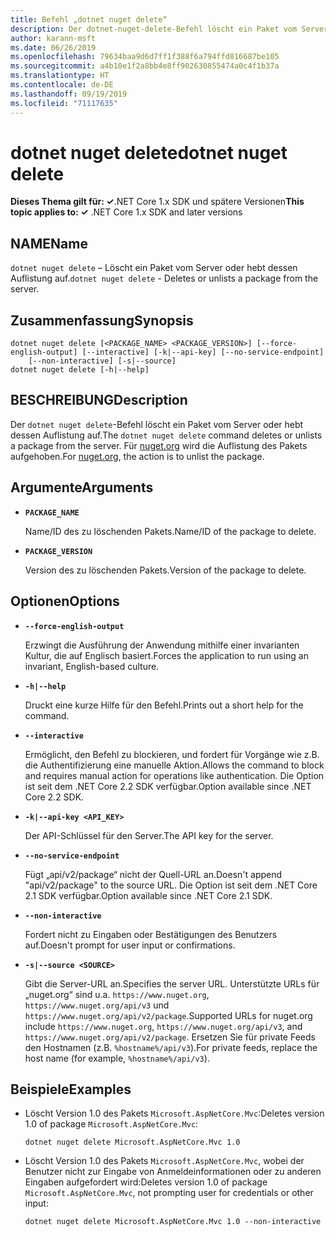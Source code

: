 ```yaml
---
title: Befehl „dotnet nuget delete“
description: Der dotnet-nuget-delete-Befehl löscht ein Paket vom Server oder hebt dessen Auflistung auf.
author: karann-msft
ms.date: 06/26/2019
ms.openlocfilehash: 79634baa9d6d7ff1f388f6a794ffd816687be105
ms.sourcegitcommit: a4b10e1f2a8bb4e8ff902630855474a0c4f1b37a
ms.translationtype: HT
ms.contentlocale: de-DE
ms.lasthandoff: 09/19/2019
ms.locfileid: "71117635"
---
```

# <a name="dotnet-nuget-delete"></a><span data-ttu-id="ea7f8-103">dotnet nuget delete</span><span class="sxs-lookup"><span data-stu-id="ea7f8-103">dotnet nuget delete</span></span>

<span data-ttu-id="ea7f8-104">**Dieses Thema gilt für: ✓**.NET Core 1.x SDK und spätere Versionen</span><span class="sxs-lookup"><span data-stu-id="ea7f8-104">**This topic applies to: ✓** .NET Core 1.x SDK and later versions</span></span>

<!-- todo: uncomment when all CLI commands are reviewed
[!INCLUDE [topic-appliesto-net-core-all](../../../includes/topic-appliesto-net-core-all.md)]
-->

## <a name="name"></a><span data-ttu-id="ea7f8-105">NAME</span><span class="sxs-lookup"><span data-stu-id="ea7f8-105">Name</span></span>

<span data-ttu-id="ea7f8-106">`dotnet nuget delete` – Löscht ein Paket vom Server oder hebt dessen Auflistung auf.</span><span class="sxs-lookup"><span data-stu-id="ea7f8-106">`dotnet nuget delete` - Deletes or unlists a package from the server.</span></span>

## <a name="synopsis"></a><span data-ttu-id="ea7f8-107">Zusammenfassung</span><span class="sxs-lookup"><span data-stu-id="ea7f8-107">Synopsis</span></span>

```dotnetcli
dotnet nuget delete [<PACKAGE_NAME> <PACKAGE_VERSION>] [--force-english-output] [--interactive] [-k|--api-key] [--no-service-endpoint]
    [--non-interactive] [-s|--source]
dotnet nuget delete [-h|--help]
```

## <a name="description"></a><span data-ttu-id="ea7f8-108">BESCHREIBUNG</span><span class="sxs-lookup"><span data-stu-id="ea7f8-108">Description</span></span>

<span data-ttu-id="ea7f8-109">Der `dotnet nuget delete`-Befehl löscht ein Paket vom Server oder hebt dessen Auflistung auf.</span><span class="sxs-lookup"><span data-stu-id="ea7f8-109">The `dotnet nuget delete` command deletes or unlists a package from the server.</span></span> <span data-ttu-id="ea7f8-110">Für [nuget.org](https://www.nuget.org/) wird die Auflistung des Pakets aufgehoben.</span><span class="sxs-lookup"><span data-stu-id="ea7f8-110">For [nuget.org](https://www.nuget.org/), the action is to unlist the package.</span></span>

## <a name="arguments"></a><span data-ttu-id="ea7f8-111">Argumente</span><span class="sxs-lookup"><span data-stu-id="ea7f8-111">Arguments</span></span>

* **`PACKAGE_NAME`**

  <span data-ttu-id="ea7f8-112">Name/ID des zu löschenden Pakets.</span><span class="sxs-lookup"><span data-stu-id="ea7f8-112">Name/ID of the package to delete.</span></span>

* **`PACKAGE_VERSION`**

  <span data-ttu-id="ea7f8-113">Version des zu löschenden Pakets.</span><span class="sxs-lookup"><span data-stu-id="ea7f8-113">Version of the package to delete.</span></span>

## <a name="options"></a><span data-ttu-id="ea7f8-114">Optionen</span><span class="sxs-lookup"><span data-stu-id="ea7f8-114">Options</span></span>

* **`--force-english-output`**

  <span data-ttu-id="ea7f8-115">Erzwingt die Ausführung der Anwendung mithilfe einer invarianten Kultur, die auf Englisch basiert.</span><span class="sxs-lookup"><span data-stu-id="ea7f8-115">Forces the application to run using an invariant, English-based culture.</span></span>

* **`-h|--help`**

  <span data-ttu-id="ea7f8-116">Druckt eine kurze Hilfe für den Befehl.</span><span class="sxs-lookup"><span data-stu-id="ea7f8-116">Prints out a short help for the command.</span></span>

* **`--interactive`**

  <span data-ttu-id="ea7f8-117">Ermöglicht, den Befehl zu blockieren, und fordert für Vorgänge wie z.B. die Authentifizierung eine manuelle Aktion.</span><span class="sxs-lookup"><span data-stu-id="ea7f8-117">Allows the command to block and requires manual action for operations like authentication.</span></span> <span data-ttu-id="ea7f8-118">Die Option ist seit dem .NET Core 2.2 SDK verfügbar.</span><span class="sxs-lookup"><span data-stu-id="ea7f8-118">Option available since .NET Core 2.2 SDK.</span></span>

* **`-k|--api-key <API_KEY>`**

  <span data-ttu-id="ea7f8-119">Der API-Schlüssel für den Server.</span><span class="sxs-lookup"><span data-stu-id="ea7f8-119">The API key for the server.</span></span>

* **`--no-service-endpoint`**

  <span data-ttu-id="ea7f8-120">Fügt „api/v2/package“ nicht der Quell-URL an.</span><span class="sxs-lookup"><span data-stu-id="ea7f8-120">Doesn't append "api/v2/package" to the source URL.</span></span> <span data-ttu-id="ea7f8-121">Die Option ist seit dem .NET Core 2.1 SDK verfügbar.</span><span class="sxs-lookup"><span data-stu-id="ea7f8-121">Option available since .NET Core 2.1 SDK.</span></span>

* **`--non-interactive`**

  <span data-ttu-id="ea7f8-122">Fordert nicht zu Eingaben oder Bestätigungen des Benutzers auf.</span><span class="sxs-lookup"><span data-stu-id="ea7f8-122">Doesn't prompt for user input or confirmations.</span></span>

* **`-s|--source <SOURCE>`**

  <span data-ttu-id="ea7f8-123">Gibt die Server-URL an.</span><span class="sxs-lookup"><span data-stu-id="ea7f8-123">Specifies the server URL.</span></span> <span data-ttu-id="ea7f8-124">Unterstützte URLs für „nuget.org“ sind u.a. `https://www.nuget.org`, `https://www.nuget.org/api/v3` und `https://www.nuget.org/api/v2/package`.</span><span class="sxs-lookup"><span data-stu-id="ea7f8-124">Supported URLs for nuget.org include `https://www.nuget.org`, `https://www.nuget.org/api/v3`, and `https://www.nuget.org/api/v2/package`.</span></span> <span data-ttu-id="ea7f8-125">Ersetzen Sie für private Feeds den Hostnamen (z.B. `%hostname%/api/v3`).</span><span class="sxs-lookup"><span data-stu-id="ea7f8-125">For private feeds, replace the host name (for example, `%hostname%/api/v3`).</span></span>

## <a name="examples"></a><span data-ttu-id="ea7f8-126">Beispiele</span><span class="sxs-lookup"><span data-stu-id="ea7f8-126">Examples</span></span>

* <span data-ttu-id="ea7f8-127">Löscht Version 1.0 des Pakets `Microsoft.AspNetCore.Mvc`:</span><span class="sxs-lookup"><span data-stu-id="ea7f8-127">Deletes version 1.0 of package `Microsoft.AspNetCore.Mvc`:</span></span>

  ```dotnetcli
  dotnet nuget delete Microsoft.AspNetCore.Mvc 1.0
  ```

* <span data-ttu-id="ea7f8-128">Löscht Version 1.0 des Pakets `Microsoft.AspNetCore.Mvc`, wobei der Benutzer nicht zur Eingabe von Anmeldeinformationen oder zu anderen Eingaben aufgefordert wird:</span><span class="sxs-lookup"><span data-stu-id="ea7f8-128">Deletes version 1.0 of package `Microsoft.AspNetCore.Mvc`, not prompting user for credentials or other input:</span></span>

  ```dotnetcli
  dotnet nuget delete Microsoft.AspNetCore.Mvc 1.0 --non-interactive
  ```
